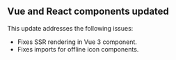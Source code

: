 ## Vue and React components updated

This update addresses the following issues:

-   Fixes SSR rendering in Vue 3 component.
-   Fixes imports for offline icon components.
